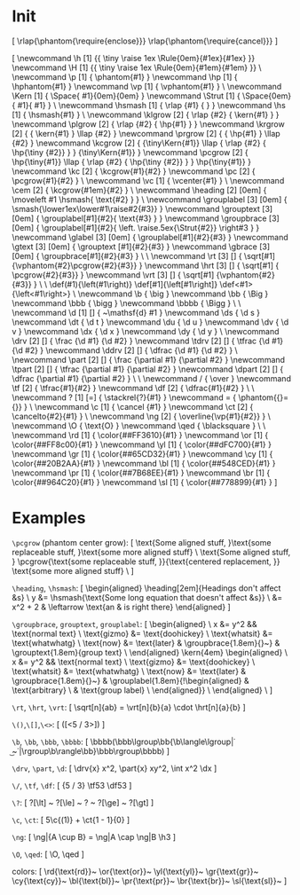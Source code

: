 # Init

\[
  \rlap{\phantom{\require{enclose}}}
  \rlap{\phantom{\require{cancel}}}
\]

<!-- Because \kern does not scale AT ALL with \tiny, adding \kern, '\,', '\:', or '\;' in front of \**grow -->
<!-- contents will appear to have no effect. Theses spaces inside \tiny{\phantom} grow at the same rate as -->
<!-- the contents, rather than at the half rate of everything else. '~', \phantom, and \Space still work,  -->
<!-- the latter of which is used to make a replacement \Kern that does scale.                              -->

<!-- Defining both \def\|... and \def\||... causes \| not to work for some reason! -->

<!-- \def\/#1/#2/{\frac{#1}{#2}}: cool idea, doesn't work so well in practice -->

\[
  \newcommand \h [1] {{ \tiny \raise 1ex \Rule{0em}{#1ex}{#1ex} }}
  \newcommand \H [1] {{ \tiny \raise 1ex \Rule{0em}{#1em}{#1em} }}
  \\
  \newcommand  \p [1] {  \phantom{#1} }
  \newcommand \hp [1] { \hphantom{#1} }
  \newcommand \vp [1] { \vphantom{#1} }
  \\
  \newcommand \Kern  [1] { \Space{ #1}{0em}{0em} }
  \newcommand \Strut [1] { \Space{0em}{ #1}{ #1} }
  \\
  \newcommand \hsmash [1] { \rlap {#1} {           } }
  \newcommand \hs [1] { \hsmash{#1} }
  \\
  \newcommand \klgrow [2] { \rlap {#2} { \kern{#1} } }
  \newcommand \plgrow [2] { \rlap {#2} {   \hp{#1} } }
  \newcommand \krgrow [2] { { \kern{#1} } \llap {#2} }
  \newcommand \prgrow [2] { {   \hp{#1} } \llap {#2} }
  \newcommand \kcgrow [2] { {\tiny\Kern{#1}} \llap { \rlap {#2} { \hp{\tiny {#2}} } } {\tiny\Kern{#1}} }
  \newcommand \pcgrow [2] {   \hp{\tiny{#1}} \llap { \rlap {#2} { \hp{\tiny {#2}} } }   \hp{\tiny{#1}} }
  \newcommand \kc [2] { \kcgrow{#1}{#2} }
  \newcommand \pc [2] { \pcgrow{#1}{#2} }
  \\
  \newcommand \vc [1] { \vcenter{#1} }
  \\
  \newcommand \cem [2] { \kcgrow{#1em}{#2} }
  \\
  \newcommand \heading [2] [0em] { \moveleft #1 \hsmash{ \text{#2} } }
  \\
  \newcommand \grouplabel [3] [0em] { \smash{\lower1ex\lower#1\raise#2{#3}} }
  \newcommand \grouptext  [3] [0em] { \grouplabel[#1]{#2}{                               \text{#3} } }
  \newcommand \groupbrace [3] [0em] { \grouplabel[#1]{#2}{ \left. \raise.5ex{\Strut{#2}} \right#3  } }
  \newcommand \glabel [3] [0em] { \grouplabel[#1]{#2}{#3} }
  \newcommand \gtext  [3] [0em] { \grouptext [#1]{#2}{#3} }
  \newcommand \gbrace [3] [0em] { \groupbrace[#1]{#2}{#3} }
  \\
  \\
  \newcommand  \rt [3] [] { \sqrt[#1] {\vphantom{#2}\pcgrow{#2}{#3}} }
  \newcommand \hrt [3] [] { \sqrt[#1] {             \pcgrow{#2}{#3}} }
  \newcommand \vrt [3] [] { \sqrt[#1] {\vphantom{#2}           {#3}} }
  \\
  \\
  \def\(#1){\left(#1\right)}
  \def\[#1]{\left[#1\right]}
  \def\<#1>{\left<#1\right>}
  \\
  \newcommand \b    { \big }
  \newcommand \bb   { \Big }
  \newcommand \bbb  { \bigg }
  \newcommand \bbbb { \Bigg }
  \\
  \\
  \newcommand \d [1] [] { ~\mathsf{d} #1 }
  \newcommand \ds { \d s }
  \newcommand \dt { \d t }
  \newcommand \du { \d u }
  \newcommand \dv { \d v }
  \newcommand \dx { \d x }
  \newcommand \dy { \d y }
  \\
  \newcommand  \drv [2] [] {  \frac {\d #1} {\d #2} }
  \newcommand \tdrv [2] [] { \tfrac {\d #1} {\d #2} }
  \newcommand \ddrv [2] [] { \dfrac {\d #1} {\d #2} }
  \\
  \newcommand  \part [2] [] {  \frac {\partial #1} {\partial #2} }
  \newcommand \tpart [2] [] { \tfrac {\partial #1} {\partial #2} }
  \newcommand \dpart [2] [] { \dfrac {\partial #1} {\partial #2} }
  \\
  \\
  \newcommand \/ { \over }
  \newcommand \tf [2] { \tfrac{#1}{#2} }
  \newcommand \df [2] { \dfrac{#1}{#2} }
  \\
  \\
  \newcommand \? [1] [=] { \stackrel{?}{#1} }
  \newcommand \= { \phantom{{}={}} }
  \\
  \newcommand \c  [1] { \cancel      {#1} }
  \newcommand \ct [2] { \cancelto{#2}{#1} }
  \\
  \newcommand \ng [2] { \overline{\vp{#1}{#2}} }
  \\
  \newcommand \O { \text{O} }
  \newcommand \qed { \blacksquare }
  \\
  \\
  \newcommand \rd [1] { \color{##FF3610}{#1} }
  \newcommand \or [1] { \color{##FF8c00}{#1} }
  \newcommand \yl [1] { \color{##dFC700}{#1} }
  \newcommand \gr [1] { \color{##65CD32}{#1} }
  \newcommand \cy [1] { \color{##20B2AA}{#1} }
  \newcommand \bl [1] { \color{##548CED}{#1} }
  \newcommand \pr [1] { \color{##7B68EE}{#1} }
  \newcommand \br [1] { \color{##964C20}{#1} }
  \newcommand \sl [1] { \color{##778899}{#1} }
\]

# Examples

`\pcgrow` (phantom center grow):
\[
  \text{Some aligned stuff, }\text{some replaceable stuff, }\text{some more aligned stuff} \\
  \text{Some aligned stuff, }
  \pcgrow{\text{some replaceable stuff, }}{\text{centered replacement, }}
  \text{some more aligned stuff} \\
\]

`\heading`, `\hsmash`:
\[
  \begin{aligned}
    \heading[2em]{Headings don't affect &s} \\
    y &= \hsmash{\text{Some long equation that doesn't affect &s}} \\
      &= x^2 + 2 & \leftarrow \text{an & is right there}
  \end{aligned}
\]

`\groupbrace`, `grouptext`, `grouplabel`:
\[
  \begin{aligned} \\
                 x &= y^2              && \text{normal text} \\
      \text{gizmo} &= \text{doohickey} \\
    \text{whatsit} &= \text{whatwhatg} \\
        \text{now} &= \text{later}     &
    \groupbrace{1.8em}{\}~} & \grouptext{1.8em}{group text} \\
  \end{aligned} \kern{4em}
  \begin{aligned} \\
                 x &= y^2              && \text{normal text} \\
      \text{gizmo} &= \text{doohickey} \\
    \text{whatsit} &= \text{whatwhatg} \\
        \text{now} &= \text{later}     &
    \groupbrace{1.8em}{\}~} & \grouplabel{1.8em}{\!\begin{aligned}
      & \text{arbitrary}   \\
      & \text{group label} \\
    \end{aligned}} \\
  \end{aligned} \\
\]

`\rt`, `\hrt`, `\vrt`:
\[
  \sqrt[n]{ab} = \vrt[n]{b}{a} \cdot \hrt[n]{a}{b}
\]

`\()`,`\[]`,`\<>`:
\[
  \(\[\<5 \/ 3>])
\]

`\b`, `\bb`, `\bbb`, `\bbbb`:
\[
  \bbbb(\bbb\lgroup\bb\{\b\langle\lgroup|˙ ͜~˙|\rgroup\b\rangle\bb\}\bbb\rgroup\bbbb)
\]

`\drv`, `\part`, `\d`:
\[
  \drv{x} x^2,
  \part{x} xy^2,
  \int x^2 \dx
\]

`\/`, `\tf`, `\df`:
\[
  {5 \/ 3}
  \tf53
  \df53
\]

`\?`:
\[
  \?[\lt] ~ \?[\le] ~ \? ~ \?[\ge] ~ \?[\gt]
\]

`\c`, `\ct`:
\[
  5\c{(1)} + \ct{1 - 1}{0}
\]

`\ng`:
\[
  \ng|{A \cup B} = \ng|A \cap \ng|B \h3
\]

`\O`, `\qed`:
\[
  \O, \qed
\]

<!-- Colors based on OrangeRed, DarkOrange, Gold, YellowGreen/LimeGreen, LightSeaGreen, CornflowerBlue,    -->
<!-- MediumSlateBlue, Sienna/SaddleBrown, and LightSlateGray.                                              -->
colors:
\[
  \rd{\text{rd}}~
  \or{\text{or}}~
  \yl{\text{yl}}~
  \gr{\text{gr}}~
  \cy{\text{cy}}~
  \bl{\text{bl}}~
  \pr{\text{pr}}~
  \br{\text{br}}~
  \sl{\text{sl}}~
\]
